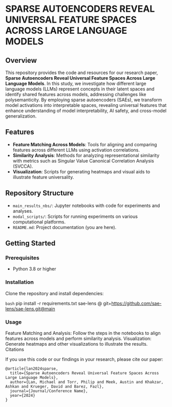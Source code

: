 # SPARSE AUTOENCODERS REVEAL UNIVERSAL FEATURE SPACES ACROSS LARGE LANGUAGE MODELS


## Overview
This repository provides the code and resources for our research paper, **Sparse Autoencoders Reveal Universal Feature Spaces Across Large Language Models**. In this study, we investigate how different large language models (LLMs) represent concepts in their latent spaces and identify shared features across models, addressing challenges like polysemanticity. By employing sparse autoencoders (SAEs), we transform model activations into interpretable spaces, revealing universal features that enhance understanding of model interpretability, AI safety, and cross-model generalization.

## Features
- **Feature Matching Across Models**: Tools for aligning and comparing features across different LLMs using activation correlations.
- **Similarity Analysis**: Methods for analyzing representational similarity with metrics such as Singular Value Canonical Correlation Analysis (SVCCA).
- **Visualization**: Scripts for generating heatmaps and visual aids to illustrate feature universality.

## Repository Structure
- `main_results_nbs/`: Jupyter notebooks with code for experiments and analyses.
- `modal_scripts/`: Scripts for running experiments on various computational platforms.
- `README.md`: Project documentation (you are here).

## Getting Started
### Prerequisites
- Python 3.8 or higher

### Installation
Clone the repository and install dependencies:

```bash```
pip install -r requirements.txt
sae-lens @ git+https://github.com/sae-lens/sae-lens.git@main


### Usage
Feature Matching and Analysis: Follow the steps in the notebooks to align features across models and perform similarity analysis.
Visualization: Generate heatmaps and other visualizations to illustrate the results.
Citations

If you use this code or our findings in your research, please cite our paper:

```
@article{lan2024sparse,
  title={Sparse Autoencoders Reveal Universal Feature Spaces Across Large Language Models},
  author={Lan, Michael and Torr, Philip and Meek, Austin and Khakzar, Ashkan and Krueger, David and Barez, Fazl},
  journal={Journal/Conference Name},
  year={2024}
}

